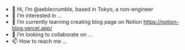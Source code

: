 - 👋 Hi, I’m @aeblecrumble, based in Tokyo, a non-engineer
- 👀 I’m interested in ... 
- 🌱 I’m currently learning creating blog page on Notion https://notion-blog.vercel.app/
- 💞️ I’m looking to collaborate on ...
- 📫 How to reach me ...

<!---
aeblecrumble/aeblecrumble is a ✨ special ✨ repository because its `README.md` (this file) appears on your GitHub profile.
You can click the Preview link to take a look at your changes.
--->
